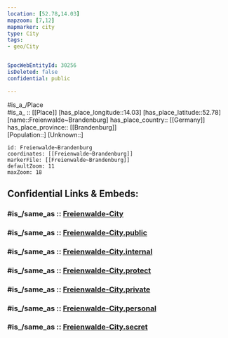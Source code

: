 ```yaml
---
location: [52.78,14.03] 
mapzoom: [7,12] 
mapmarker: city 
type: City
tags:
- geo/City


SpocWebEntityId: 30256
isDeleted: false
confidential: public

---
```

#is_a_/Place  
#is_a_ :: [[Place]] 
[has_place_longitude::14.03] 
[has_place_latitude::52.78] 
[name::Freienwalde~Brandenburg] 
has_place_country:: [[Germany]]  
has_place_province:: [[Brandenburg]]  
[Population::] 
[Unknown::] 


```leaflet
id: Freienwalde~Brandenburg
coordinates: [[Freienwalde~Brandenburg]] 
markerFile: [[Freienwalde~Brandenburg]] 
defaultZoom: 11 
maxZoom: 18
```


## Confidential Links & Embeds: 

### #is_/same_as :: [Freienwalde-City](/_Standards/Earth/Continent/Europe/Europe~Central/Germany/Germany~East/Brandenburg/counties~Brandenburg/Märkisch-Oderland/cities~Oderland/Bad_Freienwalde/boroughs~Freienwalde/Freienwalde-City.md) 

### #is_/same_as :: [Freienwalde-City.public](/_public/Earth/Continent/Europe/Europe~Central/Germany/Germany~East/Brandenburg/counties~Brandenburg/Märkisch-Oderland/cities~Oderland/Bad_Freienwalde/boroughs~Freienwalde/Freienwalde-City.public.md) 

### #is_/same_as :: [Freienwalde-City.internal](/_internal/Earth/Continent/Europe/Europe~Central/Germany/Germany~East/Brandenburg/counties~Brandenburg/Märkisch-Oderland/cities~Oderland/Bad_Freienwalde/boroughs~Freienwalde/Freienwalde-City.internal.md) 

### #is_/same_as :: [Freienwalde-City.protect](/_protect/Earth/Continent/Europe/Europe~Central/Germany/Germany~East/Brandenburg/counties~Brandenburg/Märkisch-Oderland/cities~Oderland/Bad_Freienwalde/boroughs~Freienwalde/Freienwalde-City.protect.md) 

### #is_/same_as :: [Freienwalde-City.private](/_private/Earth/Continent/Europe/Europe~Central/Germany/Germany~East/Brandenburg/counties~Brandenburg/Märkisch-Oderland/cities~Oderland/Bad_Freienwalde/boroughs~Freienwalde/Freienwalde-City.private.md) 

### #is_/same_as :: [Freienwalde-City.personal](/_personal/Earth/Continent/Europe/Europe~Central/Germany/Germany~East/Brandenburg/counties~Brandenburg/Märkisch-Oderland/cities~Oderland/Bad_Freienwalde/boroughs~Freienwalde/Freienwalde-City.personal.md) 

### #is_/same_as :: [Freienwalde-City.secret](/_secret/Earth/Continent/Europe/Europe~Central/Germany/Germany~East/Brandenburg/counties~Brandenburg/Märkisch-Oderland/cities~Oderland/Bad_Freienwalde/boroughs~Freienwalde/Freienwalde-City.secret.md)

